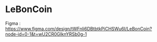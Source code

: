# LeBonCoin
Figma : https://www.figma.com/design/tWFnli6DBtbtkPiCHSWu6I/LeBonCoin?node-id=0-1&t=wU2CR0GIknYRSb0g-1
